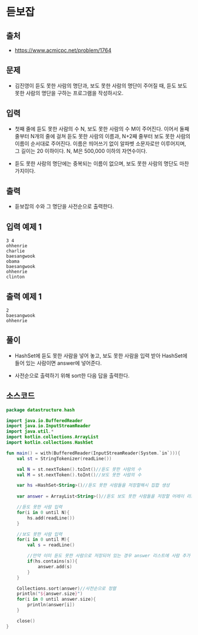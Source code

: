 # 듣보잡

## 출처

* https://www.acmicpc.net/problem/1764

## 문제

* 김진영이 듣도 못한 사람의 명단과, 보도 못한 사람의 명단이 주어질 때, 듣도 보도 못한 사람의 명단을 구하는 프로그램을 작성하시오.

## 입력

* 첫째 줄에 듣도 못한 사람의 수 N, 보도 못한 사람의 수 M이 주어진다. 이어서 둘째 줄부터 N개의 줄에 걸쳐 듣도 못한 사람의 이름과, N+2째 줄부터 보도 못한 사람의 이름이 순서대로 주어진다. 이름은 띄어쓰기 없이 알파벳 소문자로만 이루어지며, 그 길이는 20 이하이다. N, M은 500,000 이하의 자연수이다.

* 듣도 못한 사람의 명단에는 중복되는 이름이 없으며, 보도 못한 사람의 명단도 마찬가지이다.

## 출력

* 듣보잡의 수와 그 명단을 사전순으로 출력한다.

## 입력 예제 1

```
3 4
ohhenrie
charlie
baesangwook
obama
baesangwook
ohhenrie
clinton
```

## 출력 예제 1

```
2
baesangwook
ohhenrie
```

## 풀이

* HashSet에 듣도 못한 사람을 넣어 놓고, 보도 못한 사람을 입력 받아 HashSet에 들어 있는 사람이면 answer에 넣어준다.

* 사전순으로 출력하기 위해 sort한 다음 답을 출력한다.

## 소스코드

```kotlin
package datastructure.hash

import java.io.BufferedReader
import java.io.InputStreamReader
import java.util.*
import kotlin.collections.ArrayList
import kotlin.collections.HashSet

fun main() = with(BufferedReader(InputStreamReader(System.`in`))){
    val st = StringTokenizer(readLine())

    val N = st.nextToken().toInt()//듣도 못한 사람의 수
    val M = st.nextToken().toInt()//보도 못한 사람의 수

    var hs =HashSet<String>()//듣도 못한 사람들을 저장할해시 집합 생성
    
    var answer = ArrayList<String>()//듣도 보도 못한 사람들을 저장할 어레이 리스트

    //듣도 못한 사람 입력
    for(i in 0 until N){
        hs.add(readLine())
    }

    //보도 못한 사람 입력
    for(i in 0 until M){
        val s = readLine()

        //만약 이미 듣도 못한 사람으로 저장되어 있는 경우 answer 리스트에 사람 추가
        if(hs.contains(s)){
            answer.add(s)
        }
    }

    Collections.sort(answer)//사전순으로 정렬
    println("${answer.size}")
    for(i in 0 until answer.size){
        println(answer[i])
    }

    close()
}
```
